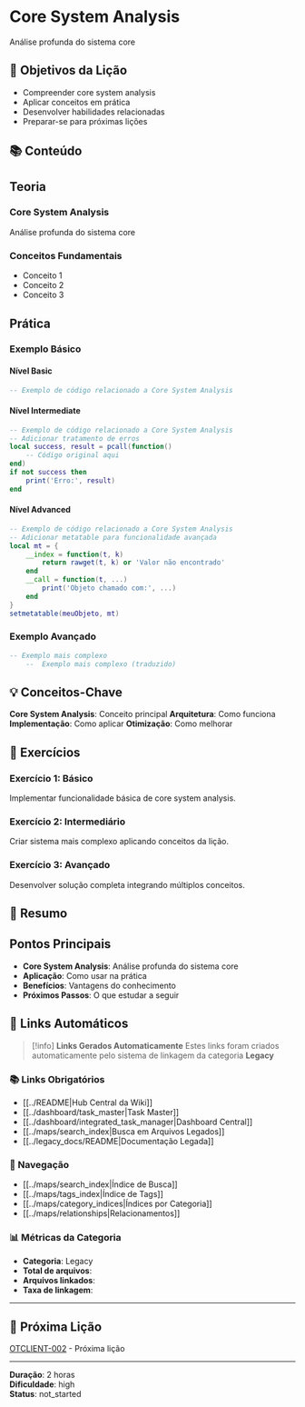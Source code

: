 
# Core System Analysis

Análise profunda do sistema core

## 🎯 Objetivos da Lição

- Compreender core system analysis
- Aplicar conceitos em prática
- Desenvolver habilidades relacionadas
- Preparar-se para próximas lições

## 📚 Conteúdo


## Teoria

### Core System Analysis
Análise profunda do sistema core

### Conceitos Fundamentais
- Conceito 1
- Conceito 2
- Conceito 3

## Prática

### Exemplo Básico
#### Nível Basic
```lua
-- Exemplo de código relacionado a Core System Analysis
```

#### Nível Intermediate
```lua
-- Exemplo de código relacionado a Core System Analysis
-- Adicionar tratamento de erros
local success, result = pcall(function()
    -- Código original aqui
end)
if not success then
    print('Erro:', result)
end
```

#### Nível Advanced
```lua
-- Exemplo de código relacionado a Core System Analysis
-- Adicionar metatable para funcionalidade avançada
local mt = {
    __index = function(t, k)
        return rawget(t, k) or 'Valor não encontrado'
    end
    __call = function(t, ...)
        print('Objeto chamado com:', ...)
    end
}
setmetatable(meuObjeto, mt)
```

### Exemplo Avançado
```lua
-- Exemplo mais complexo
    --  Exemplo mais complexo (traduzido)
```


## 💡 Conceitos-Chave

**Core System Analysis**: Conceito principal
**Arquitetura**: Como funciona
**Implementação**: Como aplicar
**Otimização**: Como melhorar

## 🧪 Exercícios


### Exercício 1: Básico
Implementar funcionalidade básica de core system analysis.

### Exercício 2: Intermediário
Criar sistema mais complexo aplicando conceitos da lição.

### Exercício 3: Avançado
Desenvolver solução completa integrando múltiplos conceitos.


## 📝 Resumo


## Pontos Principais

- **Core System Analysis**: Análise profunda do sistema core
- **Aplicação**: Como usar na prática
- **Benefícios**: Vantagens do conhecimento
- **Próximos Passos**: O que estudar a seguir


## 🔗 **Links Automáticos**

> [!info] **Links Gerados Automaticamente**
> Estes links foram criados automaticamente pelo sistema de linkagem da categoria **Legacy**

### **📚 Links Obrigatórios**
- [[../README|Hub Central da Wiki]]
- [[../dashboard/task_master|Task Master]]
- [[../dashboard/integrated_task_manager|Dashboard Central]]
- [[../maps/search_index|Busca em Arquivos Legados]]
- [[../legacy_docs/README|Documentação Legada]]

### **🧭 Navegação**
- [[../maps/search_index|Índice de Busca]]
- [[../maps/tags_index|Índice de Tags]]
- [[../maps/category_indices|Índices por Categoria]]
- [[../maps/relationships|Relacionamentos]]

### **📊 Métricas da Categoria**
- **Categoria**: Legacy
- **Total de arquivos**: <!-- Contador automático -->
- **Arquivos linkados**: <!-- Contador automático -->
- **Taxa de linkagem**: <!-- Percentual automático -->

---

## 🔗 Próxima Lição

[OTCLIENT-002](OTCLIENT-002.md) - Próxima lição

---

**Duração**: 2 horas  
**Dificuldade**: high  
**Status**: not_started
